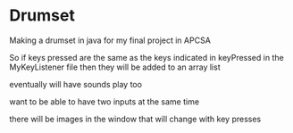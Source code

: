 # Drumset
Making a drumset in java for my final project in APCSA

So if keys pressed are the same as the keys indicated in keyPressed in the MyKeyListener file then they will be added to an array list

eventually will have sounds play too

want to be able to have two inputs at the same time

there will be images in the window that will change with key presses
